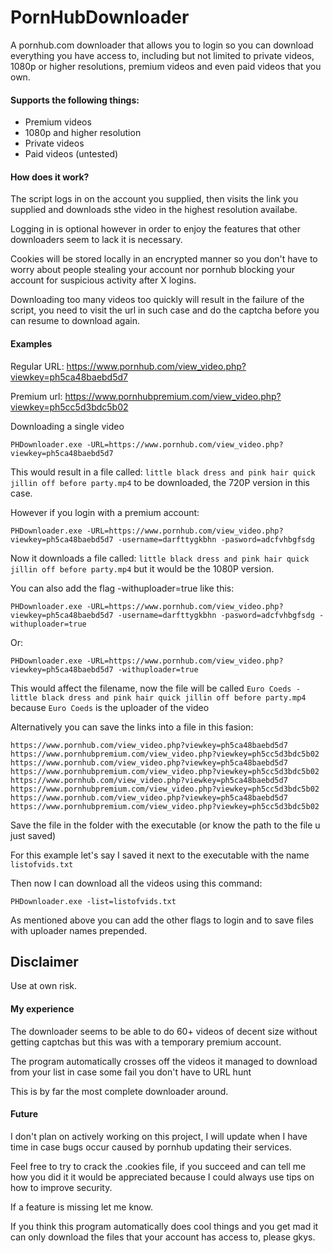 # PornHubDownloader
A pornhub.com downloader that allows you to login so you can download everything you have access to, including but not limited to private videos, 1080p or higher resolutions, premium videos and even paid videos that you own.

#### Supports the following things:

* Premium videos
* 1080p and higher resolution
* Private videos
* Paid videos (untested)

#### How does it work?

The script logs in on the account you supplied, then visits the link you supplied and downloads sthe video in the highest resolution availabe.

Logging in is optional however in order to enjoy the features that other downloaders seem to lack it is necessary.

Cookies will be stored locally in an encrypted manner so you don't have to worry about people stealing your account nor pornhub blocking your account for suspicious activity after X logins.

Downloading too many videos too quickly will result in the failure of the script, you need to visit the url in such case and do the captcha before you can resume to download again.

#### Examples

Regular URL: https://www.pornhub.com/view_video.php?viewkey=ph5ca48baebd5d7

Premium url: https://www.pornhubpremium.com/view_video.php?viewkey=ph5cc5d3bdc5b02

Downloading a single video

```PHDownloader.exe -URL=https://www.pornhub.com/view_video.php?viewkey=ph5ca48baebd5d7```

This would result in a file called: ```little black dress and pink hair quick jillin off before party.mp4``` to be downloaded, the 720P version in this case.


However if you login with a premium account:

```PHDownloader.exe -URL=https://www.pornhub.com/view_video.php?viewkey=ph5ca48baebd5d7 -username=darfttygkbhn -pasword=adcfvhbgfsdg```

Now it downloads a file called: ```little black dress and pink hair quick jillin off before party.mp4``` but it would be the 1080P version.


You can also add the flag -withuploader=true like this:

```PHDownloader.exe -URL=https://www.pornhub.com/view_video.php?viewkey=ph5ca48baebd5d7 -username=darfttygkbhn -pasword=adcfvhbgfsdg -withuploader=true```

Or:

```PHDownloader.exe -URL=https://www.pornhub.com/view_video.php?viewkey=ph5ca48baebd5d7 -withuploader=true```

This would affect the filename, now the file will be called ```Euro Coeds - little black dress and pink hair quick jillin off before party.mp4``` because ```Euro Coeds``` is the uploader of the video


Alternatively you can save the links into a file in this fasion:

```
https://www.pornhub.com/view_video.php?viewkey=ph5ca48baebd5d7
https://www.pornhubpremium.com/view_video.php?viewkey=ph5cc5d3bdc5b02
https://www.pornhub.com/view_video.php?viewkey=ph5ca48baebd5d7
https://www.pornhubpremium.com/view_video.php?viewkey=ph5cc5d3bdc5b02
https://www.pornhub.com/view_video.php?viewkey=ph5ca48baebd5d7
https://www.pornhubpremium.com/view_video.php?viewkey=ph5cc5d3bdc5b02
https://www.pornhub.com/view_video.php?viewkey=ph5ca48baebd5d7
https://www.pornhubpremium.com/view_video.php?viewkey=ph5cc5d3bdc5b02
```

Save the file in the folder with the executable (or know the path to the file u just saved)

For this example let's say I saved it next to the executable with the name ```listofvids.txt```

Then now I can download all the videos using this command:

```PHDownloader.exe -list=listofvids.txt```

As mentioned above you can add the other flags to login and to save files with uploader names prepended.


## Disclaimer

Use at own risk.

#### My experience
The downloader seems to be able to do 60+ videos of decent size without getting captchas but this was with a temporary premium account.

The program automatically crosses off the videos it managed to download from your list in case some fail you don't have to URL hunt

This is by far the most complete downloader around.

#### Future
I don't plan on actively working on this project, I will update when I have time in case bugs occur caused by pornhub updating their services.

Feel free to try to crack the .cookies file, if you succeed and can tell me how you did it it would be appreciated because I could always use tips on how to improve security.

If a feature is missing let me know.

If you think this program automatically does cool things and you get mad it can only download the files that your account has access to, please gkys.

